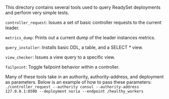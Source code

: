 This directory contains several tools used to query ReadySet deployments
and perform very simple tests.

`controller_request`: Issues a set of basic controller requests to the
current leader.

`metrics_dump`: Prints out a current dump of the leader instances metrics.

`query_installer`: Installs basic DDL, a table, and a SELECT * view.

`view_checker`: Issues a view query to a specific view.

`failpoint`: Toggle failpoint behavior within a controller.

Many of these tools take in an authority, authority-address, and deployment
as parameters. Below is an example of how to pass these parameters:
`./controller_request --authority consul --authority-address 127.0.0.1:8500 --deployment noria --endpoint /healthy_workers`
